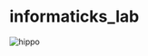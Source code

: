 # informaticks_lab
![hippo](https://media.giphy.com/media/85oTKcSIQkZWSMw2ig/giphy.gif?cid=790b76111195f841215a4c9eeae117bff4c042ac26435a71&rid=giphy.gif&ct=g)
